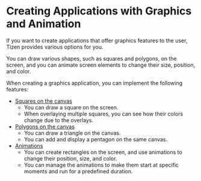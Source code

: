 # Creating Applications with Graphics and Animation

If you want to create applications that offer graphics features to the
user, Tizen provides various options for you.

You can draw various shapes, such as squares and polygons, on the
screen, and you can animate screen elements to change their size,
position, and color.

When creating a graphics application, you can implement the following
features:

-   [Squares on the canvas](app-graphics-square-n.md)
    -   You can draw a square on the screen.
    -   When overlaying multiple squares, you can see how their colors
        change due to the overlays.
-   [Polygons on the canvas](app-graphics-polygon-n.md)
    -   You can draw a triangle on the canvas.
    -   You can add and display a pentagon on the same canvas.
-   [Animations](app-graphics-animation-n.md)
    -   You can create rectangles on the screen, and use animations to
        change their position, size, and color.
    -   You can manage the animations to make them start at specific
        moments and run for a predefined duration.
